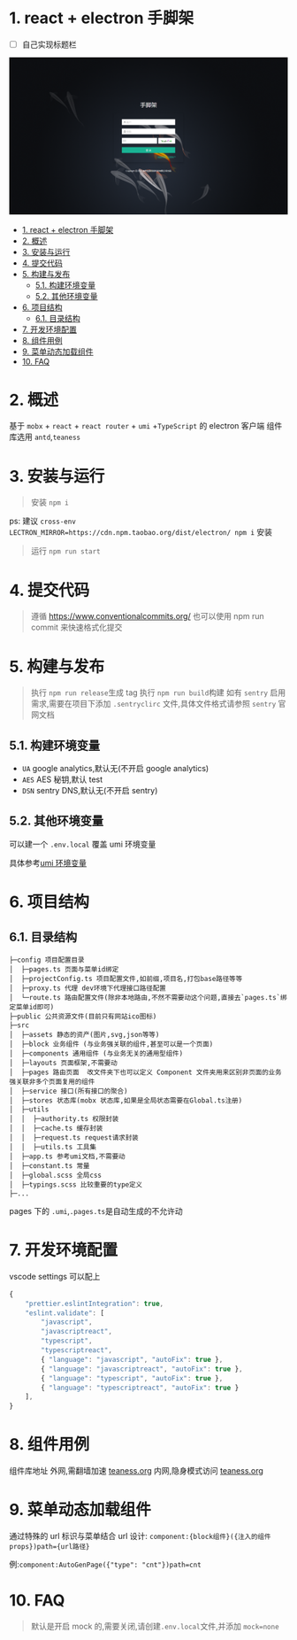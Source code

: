 # 1. react + electron 手脚架

- [ ] 自己实现标题栏

![页面截图](./public/welcome.png)

<!-- TOC -->

- [1. react + electron 手脚架](#1-react--electron-手脚架)
- [2. 概述](#2-概述)
- [3. 安装与运行](#3-安装与运行)
- [4. 提交代码](#4-提交代码)
- [5. 构建与发布](#5-构建与发布)
  - [5.1. 构建环境变量](#51-构建环境变量)
  - [5.2. 其他环境变量](#52-其他环境变量)
- [6. 项目结构](#6-项目结构)
  - [6.1. 目录结构](#61-目录结构)
- [7. 开发环境配置](#7-开发环境配置)
- [8. 组件用例](#8-组件用例)
- [9. 菜单动态加载组件](#9-菜单动态加载组件)
- [10. FAQ](#10-faq)

<!-- /TOC -->

# 2. 概述

基于 `mobx` + `react` + `react router` + `umi` +`TypeScript` 的 electron 客户端
组件库选用 `antd`,`teaness`

# 3. 安装与运行

> 安装 `npm i`

ps: 建议 `cross-env LECTRON_MIRROR=https://cdn.npm.taobao.org/dist/electron/ npm i` 安装

> 运行 `npm run start`

# 4. 提交代码

> 遵循 https://www.conventionalcommits.org/
> 也可以使用 npm run commit 来快速格式化提交

# 5. 构建与发布

> 执行 `npm run release`生成 tag
> 执行 `npm run build`构建
> 如有 `sentry` 启用需求,需要在项目下添加 `.sentryclirc` 文件,具体文件格式请参照 `sentry` 官网文档

## 5.1. 构建环境变量

- `UA` google analytics,默认无(不开启 google analytics)
- `AES` AES 秘钥,默认 test
- `DSN` sentry DNS,默认无(不开启 sentry)

## 5.2. 其他环境变量

可以建一个 `.env.local` 覆盖 umi 环境变量

具体参考[umi 环境变量](https://v2.umijs.org/zh/guide/env-variables.html#%E5%A6%82%E4%BD%95%E9%85%8D%E7%BD%AE)

# 6. 项目结构

## 6.1. 目录结构

```
├─config 项目配置目录
│  ├─pages.ts 页面与菜单id绑定
│  ├─projectConfig.ts 项目配置文件,如前缀,项目名,打包base路径等等
│  ├─proxy.ts 代理 dev环境下代理接口路径配置
│  └─route.ts 路由配置文件(除非本地路由,不然不需要动这个问题,直接去`pages.ts`绑定菜单id即可)
├─public 公共资源文件(目前只有网站ico图标)
├─src
│  ├─assets 静态的资产(图片,svg,json等等)
│  ├─block 业务组件 (与业务强关联的组件,甚至可以是一个页面)
│  ├─components 通用组件 (与业务无关的通用型组件)
│  ├─layouts 页面框架,不需要动
│  ├─pages 路由页面  改文件夹下也可以定义 Component 文件夹用来区别非页面的业务强关联非多个页面复用的组件
│  ├─service 接口(所有接口的聚合)
│  ├─stores 状态库(mobx 状态库,如果是全局状态需要在Global.ts注册)
│  ├─utils
│  │  ├─authority.ts 权限封装
│  │  ├─cache.ts 缓存封装
│  │  ├─request.ts request请求封装
│  │  ├─utils.ts 工具集
│  ├─app.ts 参考umi文档,不需要动
│  ├─constant.ts 常量
│  ├─global.scss 全局css
│  ├─typings.scss 比较重要的type定义
├─...

```

pages 下的 `.umi`,`.pages.ts`是自动生成的不允许动

# 7. 开发环境配置

vscode settings 可以配上

```javaScript
{
    "prettier.eslintIntegration": true,
    "eslint.validate": [
        "javascript",
        "javascriptreact",
        "typescript",
        "typescriptreact",
        { "language": "javascript", "autoFix": true },
        { "language": "javascriptreact", "autoFix": true },
        { "language": "typescript", "autoFix": true },
        { "language": "typescriptreact", "autoFix": true }
    ],
}
```

# 8. 组件用例

组件库地址
外网,需翻墙加速 [teaness.org](https://teaness.org/)
内网,隐身模式访问 [teaness.org](http://teaness.org/)

# 9. 菜单动态加载组件

通过特殊的 url 标识与菜单结合
url 设计: `component:{block组件}({注入的组件props})path={url路径}`

例:`component:AutoGenPage({"type": "cnt"})path=cnt`

# 10. FAQ

> 默认是开启 mock 的,需要关闭,请创建`.env.local`文件,并添加 `mock=none`
